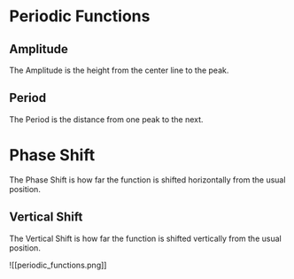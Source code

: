 # Periodic Functions

## Amplitude

The Amplitude is the height from the center line to the peak.

## Period

The Period is the distance from one peak to the next.

# Phase Shift

The Phase Shift is how far the function is shifted horizontally from the usual position.

## Vertical Shift

The Vertical Shift is how far the function is shifted vertically from the usual position.

![[periodic_functions.png]]
